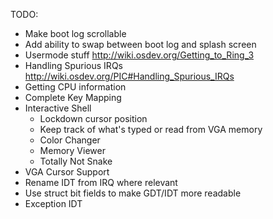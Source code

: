TODO:
* Make boot log scrollable
* Add ability to swap between boot log and splash screen
* Usermode stuff http://wiki.osdev.org/Getting_to_Ring_3
* Handling Spurious IRQs http://wiki.osdev.org/PIC#Handling_Spurious_IRQs
* Getting CPU information
* Complete Key Mapping
* Interactive Shell
  * Lockdown cursor position
  * Keep track of what's typed or read from VGA memory
  * Color Changer
  * Memory Viewer
  * Totally Not Snake
* VGA Cursor Support
* Rename IDT from IRQ where relevant
* Use struct bit fields to make GDT/IDT more readable
* Exception IDT
